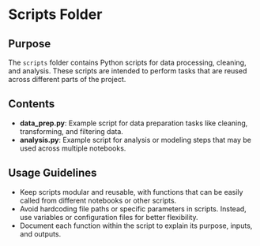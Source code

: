 # Scripts Folder

## Purpose
The `scripts` folder contains Python scripts for data processing, cleaning, and analysis. These scripts are intended to perform tasks that are reused across different parts of the project.

## Contents
- **data_prep.py**: Example script for data preparation tasks like cleaning, transforming, and filtering data.
- **analysis.py**: Example script for analysis or modeling steps that may be used across multiple notebooks.

## Usage Guidelines
- Keep scripts modular and reusable, with functions that can be easily called from different notebooks or other scripts.
- Avoid hardcoding file paths or specific parameters in scripts. Instead, use variables or configuration files for better flexibility.
- Document each function within the script to explain its purpose, inputs, and outputs.
